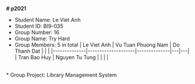 **# p2021**
* Student Name: Le Viet Anh </br>
* Student ID: BI9-035 </br>
* Group Number: 16 </br>
* Group Name: Try Hard </br> 
* Group Members: 5 in total
| Le Viet Anh  | Vu Tuan Phuong Nam | Do Thanh Dat |   |   |
|--------------|--------------------|--------------|---|---|
| Tran Bao Huy | Nguyen Tu Tung     |              |   |   |
</br>
* Group Project: Library Management System </br>
